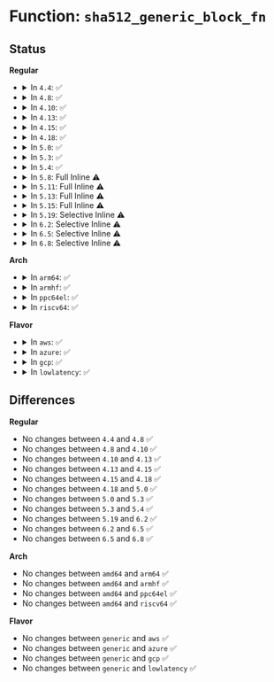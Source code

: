 # Function: <code>sha512_generic_block_fn</code>

## Status
<b>Regular</b>
<ul>
<li>
<details>
<summary>In <code>4.4</code>: ✅</summary>

```c
void sha512_generic_block_fn(struct sha512_state *sst, const u8 *src, int blocks);
```

**Collision:** Unique Static

**Inline:** No

**Transformation:** False

**Instances:**

```
In crypto/sha512_generic.c (ffffffff813a8790)
Location: crypto/sha512_generic.c:134
Inline: False
Direct callers:
  - crypto/sha512_generic.c:crypto_sha512_finup
  - crypto/sha512_generic.c:crypto_sha512_finup
  - crypto/sha512_generic.c:crypto_sha512_finup
  - crypto/sha512_generic.c:crypto_sha512_finup
  - crypto/sha512_generic.c:crypto_sha512_update
  - crypto/sha512_generic.c:crypto_sha512_update
```
**Symbols:**

```
ffffffff813a8790-ffffffff813a87d3: sha512_generic_block_fn (STB_LOCAL)
```
</details>
</li>
<li>
<details>
<summary>In <code>4.8</code>: ✅</summary>

```c
void sha512_generic_block_fn(struct sha512_state *sst, const u8 *src, int blocks);
```

**Collision:** Unique Static

**Inline:** No

**Transformation:** False

**Instances:**

```
In crypto/sha512_generic.c (ffffffff813e5c70)
Location: crypto/sha512_generic.c:134
Inline: False
Direct callers:
  - crypto/sha512_generic.c:crypto_sha512_finup
  - crypto/sha512_generic.c:crypto_sha512_finup
  - crypto/sha512_generic.c:sha512_final
  - crypto/sha512_generic.c:sha512_final
  - crypto/sha512_generic.c:crypto_sha512_update
  - crypto/sha512_generic.c:crypto_sha512_update
```
**Symbols:**

```
ffffffff813e5c70-ffffffff813e5cb3: sha512_generic_block_fn (STB_LOCAL)
```
</details>
</li>
<li>
<details>
<summary>In <code>4.10</code>: ✅</summary>

```c
void sha512_generic_block_fn(struct sha512_state *sst, const u8 *src, int blocks);
```

**Collision:** Unique Static

**Inline:** No

**Transformation:** False

**Instances:**

```
In crypto/sha512_generic.c (ffffffff813fec90)
Location: crypto/sha512_generic.c:134
Inline: False
Direct callers:
  - crypto/sha512_generic.c:crypto_sha512_finup
  - crypto/sha512_generic.c:crypto_sha512_finup
  - crypto/sha512_generic.c:sha512_final
  - crypto/sha512_generic.c:sha512_final
  - crypto/sha512_generic.c:crypto_sha512_update
  - crypto/sha512_generic.c:crypto_sha512_update
```
**Symbols:**

```
ffffffff813fec90-ffffffff813fecd3: sha512_generic_block_fn (STB_LOCAL)
```
</details>
</li>
<li>
<details>
<summary>In <code>4.13</code>: ✅</summary>

```c
void sha512_generic_block_fn(struct sha512_state *sst, const u8 *src, int blocks);
```

**Collision:** Unique Static

**Inline:** No

**Transformation:** False

**Instances:**

```
In crypto/sha512_generic.c (ffffffff8140bfb0)
Location: crypto/sha512_generic.c:134
Inline: False
Direct callers:
  - crypto/sha512_generic.c:crypto_sha512_finup
  - crypto/sha512_generic.c:crypto_sha512_finup
  - crypto/sha512_generic.c:sha512_final
  - crypto/sha512_generic.c:sha512_final
  - crypto/sha512_generic.c:crypto_sha512_update
  - crypto/sha512_generic.c:crypto_sha512_update
```
**Symbols:**

```
ffffffff8140bfb0-ffffffff8140bff4: sha512_generic_block_fn (STB_LOCAL)
```
</details>
</li>
<li>
<details>
<summary>In <code>4.15</code>: ✅</summary>

```c
void sha512_generic_block_fn(struct sha512_state *sst, const u8 *src, int blocks);
```

**Collision:** Unique Static

**Inline:** No

**Transformation:** False

**Instances:**

```
In crypto/sha512_generic.c (ffffffff814349d0)
Location: crypto/sha512_generic.c:134
Inline: False
Direct callers:
  - crypto/sha512_generic.c:crypto_sha512_finup
  - crypto/sha512_generic.c:crypto_sha512_finup
  - crypto/sha512_generic.c:sha512_final
  - crypto/sha512_generic.c:sha512_final
  - crypto/sha512_generic.c:crypto_sha512_update
  - crypto/sha512_generic.c:crypto_sha512_update
```
**Symbols:**

```
ffffffff814349d0-ffffffff81434a14: sha512_generic_block_fn (STB_LOCAL)
```
</details>
</li>
<li>
<details>
<summary>In <code>4.18</code>: ✅</summary>

```c
void sha512_generic_block_fn(struct sha512_state *sst, const u8 *src, int blocks);
```

**Collision:** Unique Static

**Inline:** No

**Transformation:** False

**Instances:**

```
In crypto/sha512_generic.c (ffffffff81467550)
Location: crypto/sha512_generic.c:134
Inline: False
Direct callers:
  - crypto/sha512_generic.c:crypto_sha512_finup
  - crypto/sha512_generic.c:crypto_sha512_finup
  - crypto/sha512_generic.c:sha512_final
  - crypto/sha512_generic.c:sha512_final
  - crypto/sha512_generic.c:crypto_sha512_update
  - crypto/sha512_generic.c:crypto_sha512_update
```
**Symbols:**

```
ffffffff81467550-ffffffff81467593: sha512_generic_block_fn (STB_LOCAL)
```
</details>
</li>
<li>
<details>
<summary>In <code>5.0</code>: ✅</summary>

```c
void sha512_generic_block_fn(struct sha512_state *sst, const u8 *src, int blocks);
```

**Collision:** Unique Static

**Inline:** No

**Transformation:** False

**Instances:**

```
In crypto/sha512_generic.c (ffffffff814851c0)
Location: crypto/sha512_generic.c:156
Inline: False
Direct callers:
  - crypto/sha512_generic.c:crypto_sha512_finup
  - crypto/sha512_generic.c:crypto_sha512_finup
  - crypto/sha512_generic.c:sha512_final
  - crypto/sha512_generic.c:sha512_final
  - crypto/sha512_generic.c:crypto_sha512_update
  - crypto/sha512_generic.c:crypto_sha512_update
```
**Symbols:**

```
ffffffff814851c0-ffffffff81485203: sha512_generic_block_fn (STB_LOCAL)
```
</details>
</li>
<li>
<details>
<summary>In <code>5.3</code>: ✅</summary>

```c
void sha512_generic_block_fn(struct sha512_state *sst, const u8 *src, int blocks);
```

**Collision:** Unique Static

**Inline:** No

**Transformation:** False

**Instances:**

```
In crypto/sha512_generic.c (ffffffff814b33d0)
Location: crypto/sha512_generic.c:151
Inline: False
Direct callers:
  - crypto/sha512_generic.c:crypto_sha512_finup
  - crypto/sha512_generic.c:crypto_sha512_finup
  - crypto/sha512_generic.c:sha512_final
  - crypto/sha512_generic.c:sha512_final
  - crypto/sha512_generic.c:crypto_sha512_update
  - crypto/sha512_generic.c:crypto_sha512_update
```
**Symbols:**

```
ffffffff814b33d0-ffffffff814b3413: sha512_generic_block_fn (STB_LOCAL)
```
</details>
</li>
<li>
<details>
<summary>In <code>5.4</code>: ✅</summary>

```c
void sha512_generic_block_fn(struct sha512_state *sst, const u8 *src, int blocks);
```

**Collision:** Unique Static

**Inline:** No

**Transformation:** False

**Instances:**

```
In crypto/sha512_generic.c (ffffffff814cc140)
Location: crypto/sha512_generic.c:151
Inline: False
Direct callers:
  - crypto/sha512_generic.c:crypto_sha512_finup
  - crypto/sha512_generic.c:crypto_sha512_finup
  - crypto/sha512_generic.c:sha512_final
  - crypto/sha512_generic.c:sha512_final
  - crypto/sha512_generic.c:crypto_sha512_update
  - crypto/sha512_generic.c:crypto_sha512_update
```
**Symbols:**

```
ffffffff814cc140-ffffffff814cc183: sha512_generic_block_fn (STB_LOCAL)
```
</details>
</li>
<li>
<details>
<summary>In <code>5.8</code>: Full Inline ⚠️</summary>

**Collision:** Unique Static

**Inline:** Full

**Transformation:** False

**Instances:**

```
In crypto/sha512_generic.c (ffffffff8152b86f)
Location: crypto/sha512_generic.c:151
Inline: True
Inline callers:
  - crypto/sha512_generic.c:crypto_sha512_finup
  - crypto/sha512_generic.c:crypto_sha512_finup
  - crypto/sha512_generic.c:sha512_final
  - crypto/sha512_generic.c:sha512_final
  - crypto/sha512_generic.c:crypto_sha512_update
  - crypto/sha512_generic.c:crypto_sha512_update
```
</details>
</li>
<li>
<details>
<summary>In <code>5.11</code>: Full Inline ⚠️</summary>

**Collision:** Unique Static

**Inline:** Full

**Transformation:** False

**Instances:**

```
In crypto/sha512_generic.c (ffffffff8154885f)
Location: crypto/sha512_generic.c:151
Inline: True
Inline callers:
  - crypto/sha512_generic.c:crypto_sha512_finup
  - crypto/sha512_generic.c:crypto_sha512_finup
  - crypto/sha512_generic.c:sha512_final
  - crypto/sha512_generic.c:sha512_final
  - crypto/sha512_generic.c:crypto_sha512_update
  - crypto/sha512_generic.c:crypto_sha512_update
```
</details>
</li>
<li>
<details>
<summary>In <code>5.13</code>: Full Inline ⚠️</summary>

**Collision:** Unique Static

**Inline:** Full

**Transformation:** False

**Instances:**

```
In crypto/sha512_generic.c (ffffffff81550f1b)
Location: crypto/sha512_generic.c:151
Inline: True
Inline callers:
  - crypto/sha512_generic.c:crypto_sha512_finup
  - crypto/sha512_generic.c:crypto_sha512_finup
  - crypto/sha512_generic.c:sha512_final
  - crypto/sha512_generic.c:sha512_final
  - crypto/sha512_generic.c:crypto_sha512_update
  - crypto/sha512_generic.c:crypto_sha512_update
```
</details>
</li>
<li>
<details>
<summary>In <code>5.15</code>: Full Inline ⚠️</summary>

**Collision:** Unique Static

**Inline:** Full

**Transformation:** False

**Instances:**

```
In crypto/sha512_generic.c (ffffffff815b1f1b)
Location: crypto/sha512_generic.c:148
Inline: True
Inline callers:
  - crypto/sha512_generic.c:crypto_sha512_finup
  - crypto/sha512_generic.c:crypto_sha512_finup
  - crypto/sha512_generic.c:sha512_final
  - crypto/sha512_generic.c:sha512_final
  - crypto/sha512_generic.c:crypto_sha512_update
  - crypto/sha512_generic.c:crypto_sha512_update
```
</details>
</li>
<li>
<details>
<summary>In <code>5.19</code>: Selective Inline ⚠️</summary>

```c
void sha512_generic_block_fn(struct sha512_state *sst, const u8 *src, int blocks);
```

**Collision:** Unique Static

**Inline:** Selective

**Transformation:** False

**Instances:**

```
In crypto/sha512_generic.c (ffffffff8165a824)
Location: crypto/sha512_generic.c:148
Inline: True
Inline callers:
  - crypto/sha512_generic.c:sha512_final
  - crypto/sha512_generic.c:sha512_final
```
**Symbols:**

```
ffffffff8165a710-ffffffff8165a757: sha512_generic_block_fn (STB_LOCAL)
```
</details>
</li>
<li>
<details>
<summary>In <code>6.2</code>: Selective Inline ⚠️</summary>

```c
void sha512_generic_block_fn(struct sha512_state *sst, const u8 *src, int blocks);
```

**Collision:** Unique Static

**Inline:** Selective

**Transformation:** False

**Instances:**

```
In crypto/sha512_generic.c (ffffffff81714b74)
Location: crypto/sha512_generic.c:148
Inline: True
Inline callers:
  - crypto/sha512_generic.c:sha512_final
  - crypto/sha512_generic.c:sha512_final
```
**Symbols:**

```
ffffffff81714a70-ffffffff81714ab7: sha512_generic_block_fn (STB_LOCAL)
```
</details>
</li>
<li>
<details>
<summary>In <code>6.5</code>: Selective Inline ⚠️</summary>

```c
void sha512_generic_block_fn(struct sha512_state *sst, const u8 *src, int blocks);
```

**Collision:** Unique Static

**Inline:** Selective

**Transformation:** False

**Instances:**

```
In crypto/sha512_generic.c (ffffffff8174f870)
Location: crypto/sha512_generic.c:148
Inline: True
```
**Symbols:**

```
ffffffff8174f870-ffffffff8174f8c2: sha512_generic_block_fn (STB_LOCAL)
```
</details>
</li>
<li>
<details>
<summary>In <code>6.8</code>: Selective Inline ⚠️</summary>

```c
void sha512_generic_block_fn(struct sha512_state *sst, const u8 *src, int blocks);
```

**Collision:** Unique Static

**Inline:** Selective

**Transformation:** False

**Instances:**

```
In crypto/sha512_generic.c (ffffffff817914c0)
Location: crypto/sha512_generic.c:148
Inline: True
```
**Symbols:**

```
ffffffff817914c0-ffffffff81791512: sha512_generic_block_fn (STB_LOCAL)
```
</details>
</li>
</ul>
<b>Arch</b>
<ul>
<li>
<details>
<summary>In <code>arm64</code>: ✅</summary>

```c
void sha512_generic_block_fn(struct sha512_state *sst, const u8 *src, int blocks);
```

**Collision:** Unique Static

**Inline:** No

**Transformation:** False

**Instances:**

```
In crypto/sha512_generic.c (ffff8000105c7f30)
Location: crypto/sha512_generic.c:151
Inline: False
Direct callers:
  - crypto/sha512_generic.c:crypto_sha512_finup
  - crypto/sha512_generic.c:crypto_sha512_finup
  - crypto/sha512_generic.c:crypto_sha512_finup
  - crypto/sha512_generic.c:crypto_sha512_finup
  - crypto/sha512_generic.c:crypto_sha512_update
  - crypto/sha512_generic.c:crypto_sha512_update
```
**Symbols:**

```
ffff8000105c7f30-ffff8000105c7f90: sha512_generic_block_fn (STB_LOCAL)
```
</details>
</li>
<li>
<details>
<summary>In <code>armhf</code>: ✅</summary>

```c
void sha512_generic_block_fn(struct sha512_state *sst, const u8 *src, int blocks);
```

**Collision:** Unique Static

**Inline:** No

**Transformation:** False

**Instances:**

```
In crypto/sha512_generic.c (c0775628)
Location: crypto/sha512_generic.c:151
Inline: False
Direct callers:
  - crypto/sha512_generic.c:crypto_sha512_finup
  - crypto/sha512_generic.c:crypto_sha512_finup
  - crypto/sha512_generic.c:crypto_sha512_finup
  - crypto/sha512_generic.c:crypto_sha512_finup
  - crypto/sha512_generic.c:crypto_sha512_update
  - crypto/sha512_generic.c:crypto_sha512_update
```
**Symbols:**

```
c0775628-c0775670: sha512_generic_block_fn (STB_LOCAL)
```
</details>
</li>
<li>
<details>
<summary>In <code>ppc64el</code>: ✅</summary>

```c
void sha512_generic_block_fn(struct sha512_state *sst, const u8 *src, int blocks);
```

**Collision:** Unique Static

**Inline:** No

**Transformation:** False

**Instances:**

```
In crypto/sha512_generic.c (c000000000751de0)
Location: crypto/sha512_generic.c:151
Inline: False
Direct callers:
  - crypto/sha512_generic.c:crypto_sha512_finup
  - crypto/sha512_generic.c:crypto_sha512_finup
  - crypto/sha512_generic.c:sha512_final
  - crypto/sha512_generic.c:sha512_final
  - crypto/sha512_generic.c:crypto_sha512_update
  - crypto/sha512_generic.c:crypto_sha512_update
```
**Symbols:**

```
c000000000751de0-c000000000751e64: sha512_generic_block_fn (STB_LOCAL)
```
</details>
</li>
<li>
<details>
<summary>In <code>riscv64</code>: ✅</summary>

```c
void sha512_generic_block_fn(struct sha512_state *sst, const u8 *src, int blocks);
```

**Collision:** Unique Static

**Inline:** No

**Transformation:** False

**Instances:**

```
In crypto/sha512_generic.c (ffffffe00040c04e)
Location: crypto/sha512_generic.c:151
Inline: False
Direct callers:
  - crypto/sha512_generic.c:crypto_sha512_finup
  - crypto/sha512_generic.c:crypto_sha512_finup
  - crypto/sha512_generic.c:crypto_sha512_finup
  - crypto/sha512_generic.c:crypto_sha512_finup
  - crypto/sha512_generic.c:crypto_sha512_update
  - crypto/sha512_generic.c:crypto_sha512_update
```
**Symbols:**

```
ffffffe00040c04e-ffffffe00040c0a0: sha512_generic_block_fn (STB_LOCAL)
```
</details>
</li>
</ul>
<b>Flavor</b>
<ul>
<li>
<details>
<summary>In <code>aws</code>: ✅</summary>

```c
void sha512_generic_block_fn(struct sha512_state *sst, const u8 *src, int blocks);
```

**Collision:** Unique Static

**Inline:** No

**Transformation:** False

**Instances:**

```
In crypto/sha512_generic.c (ffffffff814c4720)
Location: crypto/sha512_generic.c:151
Inline: False
Direct callers:
  - crypto/sha512_generic.c:crypto_sha512_finup
  - crypto/sha512_generic.c:crypto_sha512_finup
  - crypto/sha512_generic.c:sha512_final
  - crypto/sha512_generic.c:sha512_final
  - crypto/sha512_generic.c:crypto_sha512_update
  - crypto/sha512_generic.c:crypto_sha512_update
```
**Symbols:**

```
ffffffff814c4720-ffffffff814c4763: sha512_generic_block_fn (STB_LOCAL)
```
</details>
</li>
<li>
<details>
<summary>In <code>azure</code>: ✅</summary>

```c
void sha512_generic_block_fn(struct sha512_state *sst, const u8 *src, int blocks);
```

**Collision:** Unique Static

**Inline:** No

**Transformation:** False

**Instances:**

```
In crypto/sha512_generic.c (ffffffff814b5140)
Location: crypto/sha512_generic.c:151
Inline: False
Direct callers:
  - crypto/sha512_generic.c:crypto_sha512_finup
  - crypto/sha512_generic.c:crypto_sha512_finup
  - crypto/sha512_generic.c:sha512_final
  - crypto/sha512_generic.c:sha512_final
  - crypto/sha512_generic.c:crypto_sha512_update
  - crypto/sha512_generic.c:crypto_sha512_update
```
**Symbols:**

```
ffffffff814b5140-ffffffff814b5183: sha512_generic_block_fn (STB_LOCAL)
```
</details>
</li>
<li>
<details>
<summary>In <code>gcp</code>: ✅</summary>

```c
void sha512_generic_block_fn(struct sha512_state *sst, const u8 *src, int blocks);
```

**Collision:** Unique Static

**Inline:** No

**Transformation:** False

**Instances:**

```
In crypto/sha512_generic.c (ffffffff814c07b0)
Location: crypto/sha512_generic.c:151
Inline: False
Direct callers:
  - crypto/sha512_generic.c:crypto_sha512_finup
  - crypto/sha512_generic.c:crypto_sha512_finup
  - crypto/sha512_generic.c:sha512_final
  - crypto/sha512_generic.c:sha512_final
  - crypto/sha512_generic.c:crypto_sha512_update
  - crypto/sha512_generic.c:crypto_sha512_update
```
**Symbols:**

```
ffffffff814c07b0-ffffffff814c07f3: sha512_generic_block_fn (STB_LOCAL)
```
</details>
</li>
<li>
<details>
<summary>In <code>lowlatency</code>: ✅</summary>

```c
void sha512_generic_block_fn(struct sha512_state *sst, const u8 *src, int blocks);
```

**Collision:** Unique Static

**Inline:** No

**Transformation:** False

**Instances:**

```
In crypto/sha512_generic.c (ffffffff814d9280)
Location: crypto/sha512_generic.c:151
Inline: False
Direct callers:
  - crypto/sha512_generic.c:crypto_sha512_finup
  - crypto/sha512_generic.c:crypto_sha512_finup
  - crypto/sha512_generic.c:sha512_final
  - crypto/sha512_generic.c:sha512_final
  - crypto/sha512_generic.c:crypto_sha512_update
  - crypto/sha512_generic.c:crypto_sha512_update
```
**Symbols:**

```
ffffffff814d9280-ffffffff814d92c3: sha512_generic_block_fn (STB_LOCAL)
```
</details>
</li>
</ul>

## Differences
<b>Regular</b>
<ul>
<li>
No changes between <code>4.4</code> and <code>4.8</code> ✅
</li>
<li>
No changes between <code>4.8</code> and <code>4.10</code> ✅
</li>
<li>
No changes between <code>4.10</code> and <code>4.13</code> ✅
</li>
<li>
No changes between <code>4.13</code> and <code>4.15</code> ✅
</li>
<li>
No changes between <code>4.15</code> and <code>4.18</code> ✅
</li>
<li>
No changes between <code>4.18</code> and <code>5.0</code> ✅
</li>
<li>
No changes between <code>5.0</code> and <code>5.3</code> ✅
</li>
<li>
No changes between <code>5.3</code> and <code>5.4</code> ✅
</li>
<li>
No changes between <code>5.19</code> and <code>6.2</code> ✅
</li>
<li>
No changes between <code>6.2</code> and <code>6.5</code> ✅
</li>
<li>
No changes between <code>6.5</code> and <code>6.8</code> ✅
</li>
</ul>
<b>Arch</b>
<ul>
<li>
No changes between <code>amd64</code> and <code>arm64</code> ✅
</li>
<li>
No changes between <code>amd64</code> and <code>armhf</code> ✅
</li>
<li>
No changes between <code>amd64</code> and <code>ppc64el</code> ✅
</li>
<li>
No changes between <code>amd64</code> and <code>riscv64</code> ✅
</li>
</ul>
<b>Flavor</b>
<ul>
<li>
No changes between <code>generic</code> and <code>aws</code> ✅
</li>
<li>
No changes between <code>generic</code> and <code>azure</code> ✅
</li>
<li>
No changes between <code>generic</code> and <code>gcp</code> ✅
</li>
<li>
No changes between <code>generic</code> and <code>lowlatency</code> ✅
</li>
</ul>
